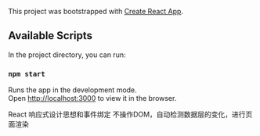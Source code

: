 This project was bootstrapped with [Create React App](https://github.com/facebook/create-react-app).

## Available Scripts

In the project directory, you can run:

### `npm start`

Runs the app in the development mode.<br>
Open [http://localhost:3000](http://localhost:3000) to view it in the browser.


React 响应式设计思想和事件绑定
不操作DOM，自动检测数据层的变化，进行页面渲染